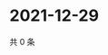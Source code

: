 # 2021-12-29

共 0 条

<!-- BEGIN WEIBO -->
<!-- 最后更新时间 Wed Dec 29 2021 03:07:42 GMT+0800 (China Standard Time) -->

<!-- END WEIBO -->
